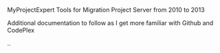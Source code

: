 MyProjectExpert Tools for Migration Project Server from 2010 to 2013

Additional documentation to follow as I get more familiar with Github and CodePlex

..
